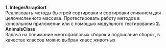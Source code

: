 <b>1. IntegerArraySort</b><br/>
Реализовать методы быстрой сортировки и  сортировки слиянием для целочисленного массива.  Протестировать работу методов в консольном приложении или с помощью модульного тестирования
<b>2. AnimalsClass</b><br/>
Задача на понимание многофайловых сборок и подписание сборок, в качестве классов можно выбран класс животных
